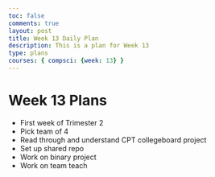 ```yaml
---
toc: false
comments: true
layout: post
title: Week 13 Daily Plan
description: This is a plan for Week 13
type: plans
courses: { compsci: {week: 13} }
---
```


# Week 13 Plans

- First week of Trimester 2
- Pick team of 4
- Read through and understand CPT collegeboard project
- Set up shared repo
- Work on binary project
- Work on team teach